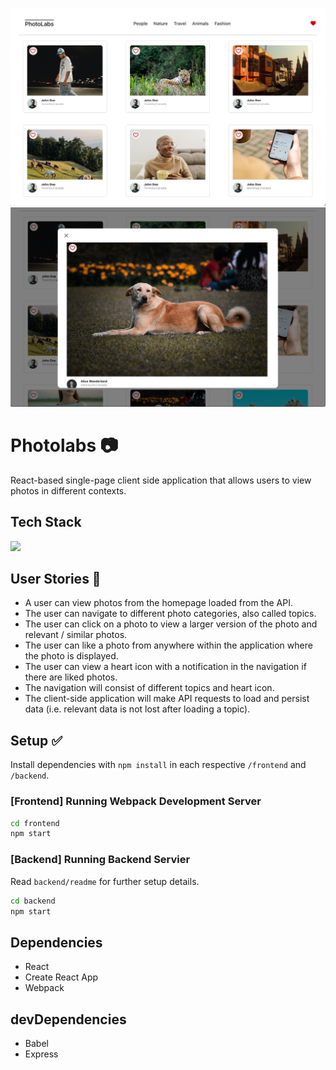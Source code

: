 !["Photolabs - landing page"](./docs/screenshot-landing.png)
![photolabs - modal view"](./docs/screenshot-modal.png)

# Photolabs 📷
React-based single-page client side application that allows users to view photos in different contexts.

## Tech Stack
<a href="https://skillicons.dev">
  <img src="https://skillicons.dev/icons?i=react,express,nodejs,postgres,webpack" />
</a>


## User Stories 👤
* A user can view photos from the homepage loaded from the API.
* The user can navigate to different photo categories, also called topics.
* The user can click on a photo to view a larger version of the photo and relevant / similar photos.
* The user can like a photo from anywhere within the application where the photo is displayed.
* The user can view a heart icon with a notification in the navigation if there are liked photos.
* The navigation will consist of different topics and heart icon.
* The client-side application will make API requests to load and persist data (i.e. relevant data is not lost after loading a topic).

## Setup ✅

Install dependencies with `npm install` in each respective `/frontend` and `/backend`.

### [Frontend] Running Webpack Development Server

```sh
cd frontend
npm start
```

### [Backend] Running Backend Servier

Read `backend/readme` for further setup details.

```sh
cd backend
npm start
```

## Dependencies
* React
* Create React App
* Webpack

## devDependencies
* Babel
* Express
